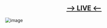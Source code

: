 ## <div align="center"><a href="https://hyper-task.netlify.app/"><b>--> LIVE <--</b></a></div>
![image](https://user-images.githubusercontent.com/76450122/233844378-04d08e58-c359-4ee9-98f9-72a0651c5438.png)
